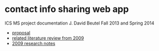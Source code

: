 contact info sharing web app
============================
ICS MS project documentation
J. David Beutel
Fall 2013 and Spring 2014

* [proposal](../blob/master/proposal/proposal.md)
* [related literature review from 2009](../raw/master/background/2009-ics668-DavidBeutel-Dec20.pdf)
* [2009 research notes](../blob/master/background/ics668-notes.md)
